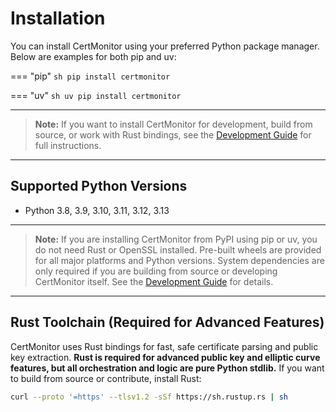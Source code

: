 # Installation

You can install CertMonitor using your preferred Python package manager. Below are examples for both pip and uv:

=== "pip"
    ```sh
    pip install certmonitor
    ```

=== "uv"
    ```sh
    uv pip install certmonitor
    ```

---

> **Note:** If you want to install CertMonitor for development, build from source, or work with Rust bindings, see the [Development Guide](../development.md) for full instructions.

---

## Supported Python Versions

- Python 3.8, 3.9, 3.10, 3.11, 3.12, 3.13

---

> **Note:** If you are installing CertMonitor from PyPI using pip or uv, you do not need Rust or OpenSSL installed. Pre-built wheels are provided for all major platforms and Python versions. System dependencies are only required if you are building from source or developing CertMonitor itself. See the [Development Guide](../development.md) for details.

---

## Rust Toolchain (Required for Advanced Features)

CertMonitor uses Rust bindings for fast, safe certificate parsing and public key extraction. **Rust is required for advanced public key and elliptic curve features, but all orchestration and logic are pure Python stdlib.** If you want to build from source or contribute, install Rust:

```bash
curl --proto '=https' --tlsv1.2 -sSf https://sh.rustup.rs | sh
```
